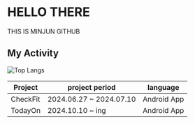 # HELLO THERE 
THIS IS MINJUN GITHUB

## My Activity

![Top Langs](https://github-readme-stats.vercel.app/api/top-langs/?username=itsminjunkim&layout=compact)

| Project | project period | language |
|------|---|---|
| CheckFit | 2024.06.27 ~ 2024.07.10 | Android App |
| TodayOn | 2024.10.10 ~ ing |Android App|


